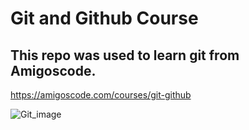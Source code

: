 # Git and Github Course

## This repo was used to learn git from Amigoscode.

https://amigoscode.com/courses/git-github


![Git_image](https://user-images.githubusercontent.com/33962430/109973313-3fc25000-7cc6-11eb-99ce-93336a795548.png)





